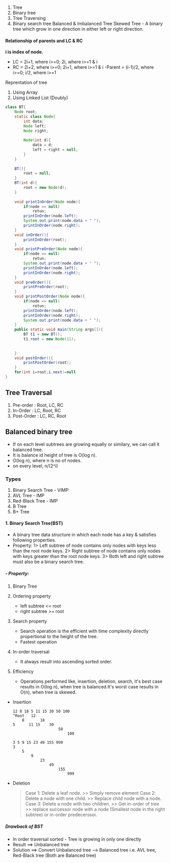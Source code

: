 1. Tree
2. Binary tree
3. Tree Traversing
4. Binary search tree
Balanced & Imbalanced Tree
Skewed Tree - A binary tree which grow in one direction in either left or right direction.

#### Relationship of parents and LC & RC
**i is index of node.**
- LC = 2i+1, where i>=0; 2i, where i>=1 & i
- RC = 2i+2, where i>=0; 2i+1, where i>=1 & i
-Parent = (i-1)/2, where i>=0; i/2, where i>=1 

Reprentation of tree
1. Using Array
2. Using Linked List (Doubly)
```java
class BT{
	Node root;
	static class Node{
		int data;
		Node left;
		Node right;
		
		Node(int d){
			data = d;
			left = right = null;
		}
	}
	
	BT(){
		root = null;
	}
	BT(int d){
		root = new Node(d);
	}
	
	void printInOrder(Node node){
		if(node == null)
			retun;
		printInOrder(node.left);
		System.out.print(node.data + " ");
		printInOrder(node.right);
	}
	void inOrder(){
		printInOrder(root);
	}
	void printPreOrder(Node node){
		if(node == null)
			retun;
		System.out.print(node.data + " ");
		printInOrder(node.left);
		printInOrder(node.right);
	}
	void preOrder(){
		printPreOrder(root);
	}
	void printPostOrder(Node node){
		if(node == null)
			retun;
		printInOrder(node.left);
		printInOrder(node.right);
		System.out.print(node.data + " ");
	}
	public static void main(String args[]){
		BT t1 = new BT();
		t1.root = new Node(11);
		
		
	}
	void postOrder(){
		printPostOrder(root);
	}
	for(int i=root;i.next!=null 
}
```
## Tree Traversal
1. Pre-order : Root, LC, RC
2. In-Order : LC, Root, RC
2. Post-Order : LC, RC, Root


## Balanced binary tree
- If on each level subtrees are growing equally or similary, we can call it balanced tree.
- It is balance id height of tree is O(log n).
- O(log n), where n is no of nodes.
- on every level, n/(2^i)

### Types
1. Binary Search Tree		- VIMP
2. AVL Tree					- IMP
3. Red-Black Tree			- IMP
4. B Tree
5. B+ Tree

#### 1. Binary Search Tree(BST)
- A binary tree data structure in which each node has a key & satisfies following properties.
- Property:
	1> Left subtree of node contains only nodes with keys less than the root node keys.
	2> Right subtree of node contains only nodes with keys greater than the root node keys.
	3> Both left and right subtree must also be a binary search tree.
##### - Property:
1. Binary Tree

2. Ordering property
	- left subtree <= root
	- right subtree >= root
3. Search property
	- Search operation is the efficient with time complexity directly propertional to the height of the tree.
	- Fastest operation
4. In-order traversal
	- It always result into ascending sorted order.
5. Efficiency
	- Operations performed like, insertion, deletion, search, it's best case results in O(log n), when tree is balanced.It's worst case results in O(n), when tree is skewed.
- Insertion 
    ```	
    12 8 18 5 11 15 30 50 100
    ^Root	12
        8		18
    5	   11 15	30
                        50
                            100	
                            
    3 5 9 15 23 49 155 999
    3
        5	
            9
                23	
                    49
                        155
                            999	
    ```						
- Deletion
	> Case 1: Delete a leaf node.
		>> Simply remove element
	> Case 2: Delete a node with one child.
		>> Replace child node with a node.
	> Case 3: Delete a node with two children.
		>> Get in-order of tree
		>> replace successor node with a node (Smallest node in the right subtree) or in-order predecerssor.


##### Drawback of BST
- In order traversal sorted - Tree is growing in only one directly
- Result ==> Unbalanced tree
- Solution ==> Convert Unbalanced tree --> Balanced tree
	i.e. AVL tree, Red-Black tree (Both are Balanced tree)

